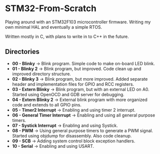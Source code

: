 # STM32-From-Scratch
Playing around with an STM32F103 microcontroller firmware. Writing my own minimal HAL and eventually a simple RTOS.

Written mostly in C, with plans to write in to C++ in the future.

## Directories
* **00 - Blinky** -> Blink program. Simple code to make on-board LED blink. 
* **01 - Blinky 2** -> Blink program, but improved. Code clean up and improved directory structure. 
* **02 - Blinky 3** -> Blink program, but more improved. Added separate header and implementation files for GPIO and RCC registers.
* **03 - Extern Blinky** -> Blink program, but with an external LED on A0. Started using OpenOCD and GDB server for debugging.
* **04 - Extern Blinky 2** -> External blink program with more organized code and extends to all GPIO pins.
* **05 - Timer2 Interrupt** -> Enabling and using timer 2 interrupt.
* **06 - General Timer Interrupt** -> Enabling and using all general purpose timers.
* **07 - Systick Interrupt** -> Enabling and using Systick.
* **08 - PWM** -> Using general purpose timers to generate a PWM signal. Started using objdump for disassembly. Also code cleanup.
* **09 - SCB** -> Adding system control block exception handlers.
* **10 - Serial** -> Enabling and using USART.
